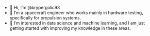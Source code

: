 - 👋 Hi, I’m @brypergolic93
- 👀 I’m a spacecraft engineer who works mainly in hardware testing, specifically for propulsion systems.
- 🌱 I’m interested in data science and machine learning, and I am just getting started with improving my knowledge in these areas.

<!---
brypergolic93/brypergolic93 is a ✨ special ✨ repository because its `README.md` (this file) appears on your GitHub profile.
You can click the Preview link to take a look at your changes.
--->
